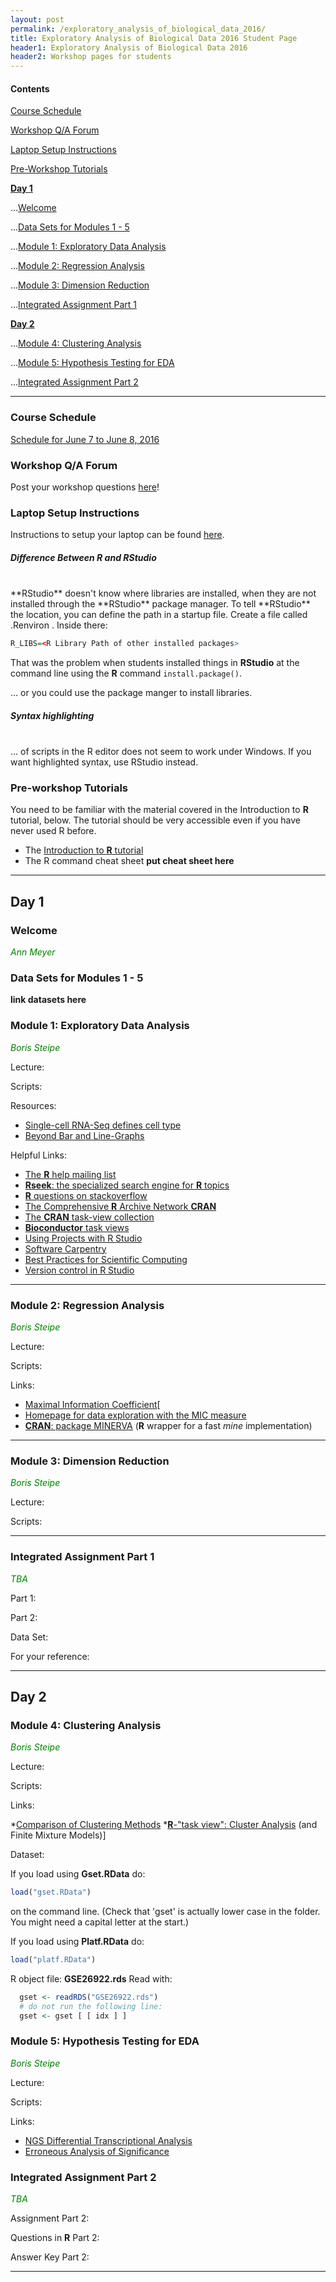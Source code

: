 ```yaml
---
layout: post
permalink: /exploratory_analysis_of_biological_data_2016/
title: Exploratory Analysis of Biological Data 2016 Student Page
header1: Exploratory Analysis of Biological Data 2016
header2: Workshop pages for students
---
```


#### Contents
[Course Schedule](#course_schedule)

[Workshop Q/A Forum](#q_a_forum)

[Laptop Setup Instructions](#laptop_setup)

[Pre-Workshop Tutorials](#pre_readings)

**[Day 1](#day_1)**


  ...[Welcome](#welcome)
  
  ...[Data Sets for Modules 1 - 5](#data_sets)
  
  ...[Module 1: Exploratory Data Analysis](#module_1)
  
  ...[Module 2: Regression Analysis](#module_2)
  
  ...[Module 3: Dimension Reduction](#module_3)
  
  ...[Integrated Assignment Part 1](#assignment1)
  
  
**[Day 2](#day_2)**


  ...[Module 4: Clustering Analysis](#module_4)
  
  ...[Module 5: Hypothesis Testing for EDA](#module_5)
  
  ...[Integrated Assignment Part 2](#assignment2)
  

***

###  Course Schedule  <a id="course_schedule"></a>

  <a href="http://bioinformatics-ca.github.io/2016_workshops/Stats/Stats_2016_Schedule_v1.pdf">Schedule for June 7 to June 8, 2016</a>


###  Workshop Q/A Forum <a id="q_a_forum"></a>

  Post your workshop questions <a href="http://todaysmeet.com/EDA2016">here</a>!


###  Laptop Setup Instructions <a id="laptop_setup"></a>

  Instructions to setup your laptop can be found <a href="http://bioinformatics-ca.github.io/2016_workshops/population/laptop_setup_instructions.pdf">here</a>.
  
##### Difference Between **R** and **RStudio**
<br>
**RStudio** doesn't know where libraries are installed, when they are not installed through the **RStudio** package manager. To tell **RStudio** the location, you can define the path in a startup file. Create a file called .Renviron . Inside there:

```r
R_LIBS=<R Library Path of other installed packages>
```

That was the problem when students installed things in **RStudio** at the command line using the **R** command <code>install.package()</code>.

... or you could use the package manger to install libraries.

##### Syntax highlighting
<br>
... of scripts in the R editor does not seem to work under Windows. If you want highlighted syntax, use RStudio instead.


###  Pre-workshop Tutorials <a id="pre_readings"></a>

  You need to be familiar with the material covered in the Introduction to **R** tutorial, below. The tutorial should be very accessible even if you have never used R before.
  
* The [Introduction to **R** tutorial](http://steipe.biochemistry.utoronto.ca/abc/index.php/R_tutorial) 
* The R command cheat sheet **put cheat sheet here**


***

##  Day 1 <a id="day_1"></a>

###  Welcome <a id="welcome"></a>

  *<font color="green">Ann Meyer</font>* 
<br>


### Data Sets for Modules 1 - 5 <a id="data_sets"></a>

**link datasets here**

###  Module 1: Exploratory Data Analysis <a id="module_1"></a>

  *<font color="green">Boris Steipe</font>*
  
  Lecture:
  
  Scripts:
  
  Resources:
  
  * [Single-cell RNA-Seq defines cell type](http://www.ncbi.nlm.nih.gov/pubmed/24531970)
  * [Beyond Bar and Line-Graphs](http://www.ncbi.nlm.nih.gov/pubmed/25901488)
  
  Helpful Links:
  
* [The **R** help mailing list](https://stat.ethz.ch/mailman/listinfo/r-help)
* [**Rseek**: the specialized search engine for **R** topics](http://rseek.org/)
* [**R** questions on stackoverflow](http://stackoverflow.com/questions/tagged/r)
* [The Comprehensive **R** Archive Network **CRAN**](http://cran.r-project.org/)
* [The **CRAN** task-view collection](http://cran.r-project.org/web/views/)
* [**Bioconductor** task views](http://www.bioconductor.org/packages/release/BiocViews.html)
* [Using Projects with R Studio](https://support.rstudio.com/hc/en-us/articles/200526207-Using-Projects)
* [Software Carpentry](http://software-carpentry.org/)
* [Best Practices for Scientific Computing](http://journals.plos.org/plosbiology/article?id=10.1371/journal.pbio.1001745)
* [Version control in R Studio](https://support.rstudio.com/hc/en-us/articles/200532077-Version-Control-with-Git-and-SVN)
  
***

###  Module 2: Regression Analysis <a id="module_2"></a>

  *<font color="green">Boris Steipe</font>*
  
  Lecture:
  
  Scripts:
  
  Links:
  
* [Maximal Information Coefficient](http://www.ncbi.nlm.nih.gov/pubmed/22174245)[
* [Homepage for data exploration with the MIC measure](http://www.exploredata.net/) 
* [**CRAN**: package MINERVA](http://cran.r-project.org/web/packages/minerva/)  (**R** wrapper for a fast *mine* implementation)


***

###  Module 3: Dimension Reduction <a id="module_3"></a>

  *<font color="green">Boris Steipe</font>*
  
  Lecture:
  
  Scripts:


***

### Integrated Assignment Part 1 <a id="assignment1"></a>

*<font color="green">TBA</font>*

Part 1:

Part 2:

Data Set:

For your reference:

***

##  Day 2 <a id="day_2"></a>

###  Module 4: Clustering Analysis <a id="module_4"></a>

  *<font color="green">Boris Steipe</font>*
  
  Lecture:
  
  Scripts:
  
  Links:
  
*[Comparison of Clustering Methods](http://www.ncbi.nlm.nih.gov/pubmed/19240124)
*[**R**-"task view": Cluster Analysis](http://cran.r-project.org/web/views/Cluster.html)  (and Finite Mixture Models)]
  
  Dataset:
  
  If you load using **Gset.RData** do:
  
  ```r
load("gset.RData")
```
on the command line.  (Check that 'gset' is actually lower case in the folder.  You might need a capital letter at the start.)

If you load using **Platf.RData** do:

  ```r
load("platf.RData")
```

R object file: **GSE26922.rds** 
Read with:

```r
  gset <- readRDS("GSE26922.rds")
  # do not run the following line:
  gset <- gset [ [ idx ] ]
```

###  Module 5: Hypothesis Testing for EDA <a id="module_5"></a>

  *<font color="green">Boris Steipe</font>*
  
  Lecture:
  
  Scripts:
  
  Links:
  
  * [NGS Differential Transcriptional Analysis](http://www.ncbi.nlm.nih.gov/pubmed/25894390)
  * [Erroneous Analysis of Significance](http://www.ncbi.nlm.nih.gov/pubmed/21878926)


###  Integrated Assignment Part 2 <a id="assignment2"></a>

  *<font color="green">TBA</font>*
  
  Assignment Part 2:
  
  Questions in **R** Part 2:
  
  Answer Key Part 2:
  
  ***
